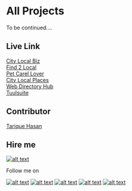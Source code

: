 # All Projects

To be continued....

## Live Link

[City Local Biz](https://www.citylocalbiz.us/)<br/>
[Find 2 Local](https://www.find2local.com/)<br/>
[Pet Carel Lover](https://www.petcarelover.com/)<br/>
[City Local Places](https://www.citylocalplaces.co.uk/)<br/>
[Web Directory Hub](https://www.webdirectoryhub.com/)<br/>
[Tuulsuite](https://tuulsuite.com)<br/>

[1.1]: https://i.imgur.com/XWSHgPG.png (linkedIn)
[2.1]: https://i.imgur.com/gQjZmIH.png (twitter)
[3.1]: https://i.imgur.com/RNKLAHv.png (github)
[4.1]: https://i.imgur.com/U7UzOeU.png (facebook)
[5.1]: https://i.imgur.com/nvBin7c.png (Tarique Hasan)
[6.1]: https://i.ibb.co/g7vmNY8/upwork.png (Upwork)

[1]: https://www.linkedin.com/in/tarique-hasan
[2]: https://www.twitter.com/tariquedev
[3]: https://www.github.com/tariquedev
[4]: https://www.facebook.com/Hasan157/
[5]: https://www.tarique.dev
[6]: https://www.upwork.com/freelancers/~012afee899c1545900

## Contributor

[Tarique Hasan](https://www.tarique.dev)

## Hire me

[![alt text][6.1]][6]

Follow me on

[![alt text][1.1]][1]
[![alt text][2.1]][2]
[![alt text][3.1]][3]
[![alt text][4.1]][4]
[![alt text][5.1]][5]


